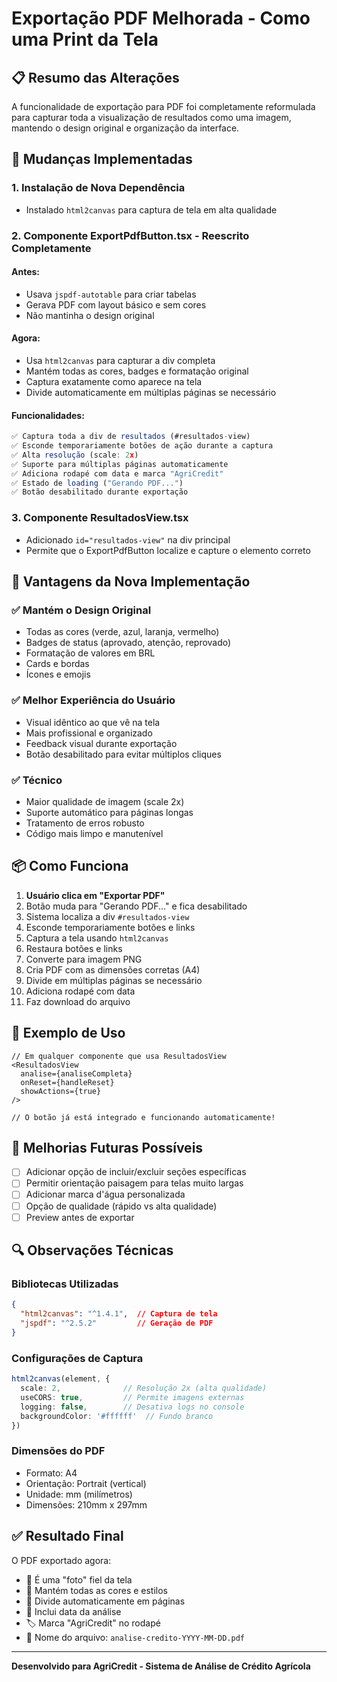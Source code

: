 # Exportação PDF Melhorada - Como uma Print da Tela

## 📋 Resumo das Alterações

A funcionalidade de exportação para PDF foi completamente reformulada para capturar toda a visualização de resultados como uma imagem, mantendo o design original e organização da interface.

## 🔧 Mudanças Implementadas

### 1. **Instalação de Nova Dependência**
- Instalado `html2canvas` para captura de tela em alta qualidade

### 2. **Componente ExportPdfButton.tsx - Reescrito Completamente**

#### Antes:
- Usava `jspdf-autotable` para criar tabelas
- Gerava PDF com layout básico e sem cores
- Não mantinha o design original

#### Agora:
- Usa `html2canvas` para capturar a div completa
- Mantém todas as cores, badges e formatação original
- Captura exatamente como aparece na tela
- Divide automaticamente em múltiplas páginas se necessário

#### Funcionalidades:
```typescript
✅ Captura toda a div de resultados (#resultados-view)
✅ Esconde temporariamente botões de ação durante a captura
✅ Alta resolução (scale: 2x)
✅ Suporte para múltiplas páginas automaticamente
✅ Adiciona rodapé com data e marca "AgriCredit"
✅ Estado de loading ("Gerando PDF...")
✅ Botão desabilitado durante exportação
```

### 3. **Componente ResultadosView.tsx**
- Adicionado `id="resultados-view"` na div principal
- Permite que o ExportPdfButton localize e capture o elemento correto

## 🎨 Vantagens da Nova Implementação

### ✅ Mantém o Design Original
- Todas as cores (verde, azul, laranja, vermelho)
- Badges de status (aprovado, atenção, reprovado)
- Formatação de valores em BRL
- Cards e bordas
- Ícones e emojis

### ✅ Melhor Experiência do Usuário
- Visual idêntico ao que vê na tela
- Mais profissional e organizado
- Feedback visual durante exportação
- Botão desabilitado para evitar múltiplos cliques

### ✅ Técnico
- Maior qualidade de imagem (scale 2x)
- Suporte automático para páginas longas
- Tratamento de erros robusto
- Código mais limpo e manutenível

## 📦 Como Funciona

1. **Usuário clica em "Exportar PDF"**
2. Botão muda para "Gerando PDF..." e fica desabilitado
3. Sistema localiza a div `#resultados-view`
4. Esconde temporariamente botões e links
5. Captura a tela usando `html2canvas`
6. Restaura botões e links
7. Converte para imagem PNG
8. Cria PDF com as dimensões corretas (A4)
9. Divide em múltiplas páginas se necessário
10. Adiciona rodapé com data
11. Faz download do arquivo

## 📝 Exemplo de Uso

```tsx
// Em qualquer componente que usa ResultadosView
<ResultadosView 
  analise={analiseCompleta}
  onReset={handleReset}
  showActions={true}
/>

// O botão já está integrado e funcionando automaticamente!
```

## 🚀 Melhorias Futuras Possíveis

- [ ] Adicionar opção de incluir/excluir seções específicas
- [ ] Permitir orientação paisagem para telas muito largas
- [ ] Adicionar marca d'água personalizada
- [ ] Opção de qualidade (rápido vs alta qualidade)
- [ ] Preview antes de exportar

## 🔍 Observações Técnicas

### Bibliotecas Utilizadas
```json
{
  "html2canvas": "^1.4.1",  // Captura de tela
  "jspdf": "^2.5.2"         // Geração de PDF
}
```

### Configurações de Captura
```typescript
html2canvas(element, {
  scale: 2,              // Resolução 2x (alta qualidade)
  useCORS: true,         // Permite imagens externas
  logging: false,        // Desativa logs no console
  backgroundColor: '#ffffff'  // Fundo branco
})
```

### Dimensões do PDF
- Formato: A4
- Orientação: Portrait (vertical)
- Unidade: mm (milímetros)
- Dimensões: 210mm x 297mm

## ✅ Resultado Final

O PDF exportado agora:
- 📸 É uma "foto" fiel da tela
- 🎨 Mantém todas as cores e estilos
- 📄 Divide automaticamente em páginas
- 📅 Inclui data da análise
- 🏷️ Marca "AgriCredit" no rodapé
- 💾 Nome do arquivo: `analise-credito-YYYY-MM-DD.pdf`

---

**Desenvolvido para AgriCredit - Sistema de Análise de Crédito Agrícola**
